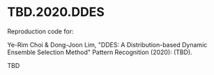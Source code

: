 # TBD.2020.DDES
Reproduction code for:

Ye-Rim Choi & Dong-Joon Lim, "DDES: A Distribution-based Dynamic Ensemble Selection Method" Pattern Recognition (2020): (TBD).

TBD
